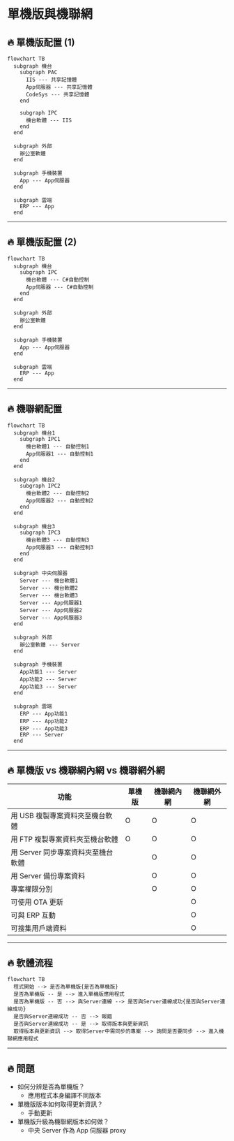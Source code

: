 # 單機版與機聯網

## 🔥 單機版配置 (1)

```mermaid
flowchart TB
  subgraph 機台
    subgraph PAC
      IIS --- 共享記憶體
      App伺服器 --- 共享記憶體
      CodeSys --- 共享記憶體
    end

    subgraph IPC
      機台軟體 --- IIS
    end
  end

  subgraph 外部
    辦公室軟體
  end

  subgraph 手機裝置
    App --- App伺服器
  end

  subgraph 雲端
    ERP --- App
  end
```

---

## 🔥 單機版配置 (2)

```mermaid
flowchart TB
  subgraph 機台
    subgraph IPC
      機台軟體 --- C#自動控制
      App伺服器 --- C#自動控制
    end
  end

  subgraph 外部
    辦公室軟體
  end

  subgraph 手機裝置
    App --- App伺服器
  end

  subgraph 雲端
    ERP --- App
  end
```

---

## 🔥 機聯網配置

```mermaid
flowchart TB
  subgraph 機台1
    subgraph IPC1
      機台軟體1 --- 自動控制1
      App伺服器1 --- 自動控制1
    end
  end

  subgraph 機台2
    subgraph IPC2
      機台軟體2 --- 自動控制2
      App伺服器2 --- 自動控制2
    end
  end

  subgraph 機台3
    subgraph IPC3
      機台軟體3 --- 自動控制3
      App伺服器3 --- 自動控制3
    end
  end

  subgraph 中央伺服器
    Server --- 機台軟體1
    Server --- 機台軟體2
    Server --- 機台軟體3
    Server --- App伺服器1
    Server --- App伺服器2
    Server --- App伺服器3
  end

  subgraph 外部
    辦公室軟體 --- Server
  end

  subgraph 手機裝置
    App功能1 --- Server
    App功能2 --- Server
    App功能3 --- Server
  end

  subgraph 雲端
    ERP --- App功能1
    ERP --- App功能2
    ERP --- App功能3
    ERP --- Server
  end
```

---

## 🔥 單機版 vs 機聯網內網 vs 機聯網外網

| 功能                               | 單機版 | 機聯網內網 | 機聯網外網 |
| ---------------------------------- | ------ | ---------- | ---------- |
| 用 USB 複製專案資料夾至機台軟體    | O      | O          | O          |
| 用 FTP 複製專案資料夾至機台軟體    | O      | O          | O          |
| 用 Server 同步專案資料夾至機台軟體 |        | O          | O          |
| 用 Server 備份專案資料             |        | O          | O          |
| 專案權限分別                       |        | O          | O          |
| 可使用 OTA 更新                    |        |            | O          |
| 可與 ERP 互動                      |        |            | O          |
| 可搜集用戶端資料                   |        |            | O          |

---

## 🔥 軟體流程

```mermaid
flowchart TB
  程式開始 --> 是否為單機版{是否為單機版}
  是否為單機版 -- 是 --> 進入單機版應用程式
  是否為單機版 -- 否 --> 與Server連線 --> 是否與Server連線成功{是否與Server連線成功}
  是否與Server連線成功 -- 否 --> 報錯
  是否與Server連線成功 -- 是 --> 取得版本與更新資訊
  取得版本與更新資訊 --> 取得Server中需同步的專案 --> 詢問是否要同步 --> 進入機聯網應用程式
```

---

## 🔥 問題

- 如何分辨是否為單機版？
  - 應用程式本身編譯不同版本
- 單機版版本如何取得更新資訊？
  - 手動更新
- 單機版升級為機聯網版本如何做？
  - 中央 Server 作為 App 伺服器 proxy
